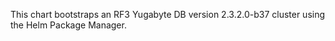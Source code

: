 This chart bootstraps an RF3 Yugabyte DB version 2.3.2.0-b37 cluster using the Helm Package Manager.

